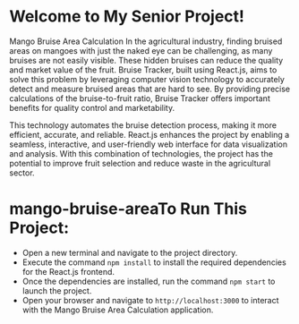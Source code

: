 # Welcome to My Senior Project!

Mango Bruise Area Calculation
In the agricultural industry, finding bruised areas on mangoes with just the naked eye can be challenging, as many bruises are not easily visible. These hidden bruises can reduce the quality and market value of the fruit. Bruise Tracker, built using React.js, aims to solve this problem by leveraging computer vision technology to accurately detect and measure bruised areas that are hard to see. By providing precise calculations of the bruise-to-fruit ratio, Bruise Tracker offers important benefits for quality control and marketability.

This technology automates the bruise detection process, making it more efficient, accurate, and reliable. React.js enhances the project by enabling a seamless, interactive, and user-friendly web interface for data visualization and analysis. With this combination of technologies, the project has the potential to improve fruit selection and reduce waste in the agricultural sector.

# mango-bruise-areaTo Run This Project:

- Open a new terminal and navigate to the project directory.
- Execute the command `npm install` to install the required dependencies for the React.js frontend.
- Once the dependencies are installed, run the command `npm start` to launch the project.
- Open your browser and navigate to `http://localhost:3000` to interact with the Mango Bruise Area Calculation application.
